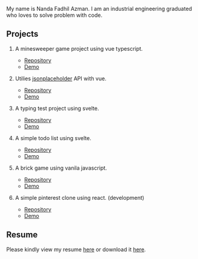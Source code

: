 My name is Nanda Fadhil Azman. I am an industrial engineering graduated who loves to solve problem with code.

## Projects
1. A minesweeper game project using vue typescript. 
    - [Repository](https://github.com/nandazman/vue-minesweeper) 
    - [Demo](https://nandazman.github.io/vue-minesweeper/)
    
2. Utilies [jsonplaceholder](https://jsonplaceholder.typicode.com/) API with vue. 
    - [Repository](https://github.com/nandazman/vue-jsonplaceholder) 
    - [Demo](https://nandazman.github.io/vue-jsonplaceholder/)

3. A typing test project using svelte. 
    - [Repository](https://github.com/nandazman/svelte-typing) 
    - [Demo](https://nandazman.github.io/svelte-typing/)

4. A simple todo list using svelte. 
    - [Repository](https://github.com/nandazman/svelte-todo) 
    - [Demo](https://nandazman.github.io/svelte-todo/)

5. A brick game using vanila javascript. 
    - [Repository](https://github.com/nandazman/brick-game) 
    - [Demo](https://nandazman.github.io/brick-game/)

6. A simple pinterest clone using react. (development)
    - [Repository](https://github.com/nandazman/react-pinterest)
    - [Demo](https://nandazman.github.io/react-pinterest)

## Resume
Please kindly view my resume <a href="https://github.com/nandazman/nandazman.github.io/blob/main/Nanda%20Fadhil%20Azman%20Resume.pdf" target="_blank">here</a> or download it [here](https://github.com/nandazman/nandazman.github.io/raw/main/Nanda%20Fadhil%20Azman%20Resume.pdf).
